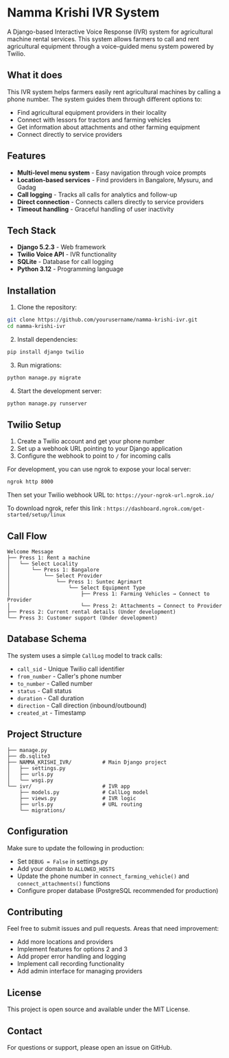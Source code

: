 # Namma Krishi IVR System

A Django-based Interactive Voice Response (IVR) system for agricultural machine rental services. This system allows farmers to call and rent agricultural equipment through a voice-guided menu system powered by Twilio.

## What it does

This IVR system helps farmers easily rent agricultural machines by calling a phone number. The system guides them through different options to:

- Find agricultural equipment providers in their locality
- Connect with lessors for tractors and farming vehicles
- Get information about attachments and other farming equipment
- Connect directly to service providers

## Features

- **Multi-level menu system** - Easy navigation through voice prompts
- **Location-based services** - Find providers in Bangalore, Mysuru, and Gadag
- **Call logging** - Tracks all calls for analytics and follow-up
- **Direct connection** - Connects callers directly to service providers
- **Timeout handling** - Graceful handling of user inactivity

## Tech Stack

- **Django 5.2.3** - Web framework
- **Twilio Voice API** - IVR functionality
- **SQLite** - Database for call logging
- **Python 3.12** - Programming language

## Installation

1. Clone the repository:
```bash
git clone https://github.com/yourusername/namma-krishi-ivr.git
cd namma-krishi-ivr
```

2. Install dependencies:
```bash
pip install django twilio
```

3. Run migrations:
```bash
python manage.py migrate
```

4. Start the development server:
```bash
python manage.py runserver
```

## Twilio Setup

1. Create a Twilio account and get your phone number
2. Set up a webhook URL pointing to your Django application
3. Configure the webhook to point to `/` for incoming calls

For development, you can use ngrok to expose your local server:
```bash
ngrok http 8000
```

Then set your Twilio webhook URL to: `https://your-ngrok-url.ngrok.io/`

To download ngrok, refer this link : `https://dashboard.ngrok.com/get-started/setup/linux`

## Call Flow

```
Welcome Message
├── Press 1: Rent a machine
│   └── Select Locality
│       └── Press 1: Bangalore
│           └── Select Provider
│               └── Press 1: Suntec Agrimart
│                   └── Select Equipment Type
│                       ├── Press 1: Farming Vehicles → Connect to Provider
│                       └── Press 2: Attachments → Connect to Provider
├── Press 2: Current rental details (Under development)
└── Press 3: Customer support (Under development)
```

## Database Schema

The system uses a simple `CallLog` model to track calls:

- `call_sid` - Unique Twilio call identifier
- `from_number` - Caller's phone number
- `to_number` - Called number
- `status` - Call status
- `duration` - Call duration
- `direction` - Call direction (inbound/outbound)
- `created_at` - Timestamp

## Project Structure

```
├── manage.py
├── db.sqlite3
├── NAMMA_KRISHI_IVR/          # Main Django project
│   ├── settings.py
│   ├── urls.py
│   └── wsgi.py
└── ivr/                       # IVR app
    ├── models.py              # CallLog model
    ├── views.py               # IVR logic
    ├── urls.py                # URL routing
    └── migrations/
```

## Configuration

Make sure to update the following in production:

- Set `DEBUG = False` in settings.py
- Add your domain to `ALLOWED_HOSTS`
- Update the phone number in `connect_farming_vehicle()` and `connect_attachments()` functions
- Configure proper database (PostgreSQL recommended for production)

## Contributing

Feel free to submit issues and pull requests. Areas that need improvement:

- Add more locations and providers
- Implement features for options 2 and 3
- Add proper error handling and logging
- Implement call recording functionality
- Add admin interface for managing providers

## License

This project is open source and available under the MIT License.

## Contact

For questions or support, please open an issue on GitHub.